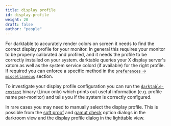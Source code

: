 ```yaml
---
title: display profile
id: display-profile
weight: 20
draft: false
author: "people"
---
```


 For darktable to accurately render colors on screen it needs to find the correct display profile for your monitor. In general this requires your monitor to be properly calibrated and profiled, and it needs the profile to be correctly installed on your system. darktable queries your X display server's xatom as well as the system service colord (if available) for the right profile. If required you can enforce a specific method in the [`preferences` -> `miscellaneous`](../../preferences-settings/miscellaneous.md) section.

To investigate your display profile configuration you can run the [`darktable-cmstest`](../program-invocation/darktable-cmstest.md) binary (Linux only) which prints out useful information (e.g. profile name per-monitor) and tells you if the system is correctly configured.

In rare cases you may need to manually select the display profile. This is possible from the [soft proof](../../module-reference/utility-modules/darkroom/soft-proof.md) and [gamut check](../../module-reference/utility-modules/darkroom/gamut.md) option dialogs in the darkroom view and the display profile dialog in the lighttable view.
